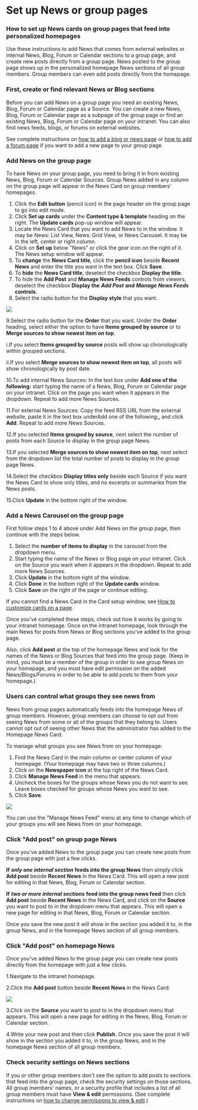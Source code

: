 # Set up News or group pages



### How to set up News cards on group pages that feed into personalized homepages

Use these instructions to add News that comes from external websites or internal News, Blog, Forum or Calendar sections to a group page, and create new posts directly from a group page. News posted to the group page shows up in the personalized homepage News sections of all group members. Group members can even add posts directly from the homepage.

### First, create or find relevant News or Blog sections

Before you can add News on a group page you need an existing News, Blog, Forum or Calendar page as a Source. You can create a new News, Blog, Forum or Calendar page as a subpage of the group page or find an existing News, Blog, Forum or Calendar page on your intranet. You can also find news feeds, blogs, or forums on external websites.  
  
See complete instructions on [how to add a blog or news page](../add-blog-or-news.md) or [how to add a forum page](../add-a-forum.md) if you want to add a new page to your group page.

### Add News on the group page

To have News on your group page, you need to bring it in from existing News, Blog, Forum or Calendar Sources. Group News added in any column on the group page will appear in the News Card on group members' homepages.  
 

1. Click the **Edit button** \(pencil icon\) in the page header on the group page to go into edit mode.
2. Click **Set up cards** under the **Content type & template** heading on the right. The **Update cards** pop-up window will appear.
3. Locate the News Card that you want to add News to in the window. It may be News: List View, News: Grid View, or News Carousel. It may be in the left, center or right column.
4. Click on **Set up** below "News" or click the gear icon on the right of it. The News setup window will appear.
5. To **change** the **News Card title**, click the **pencil icon** beside **Recent News** and enter the title you want in the text box. Click **Save**.
6. To **hide** the **News Card title**, deselect the checkbox **Display the title**.
7. To hide the **Add Post** and **Manage News Feeds** controls from viewers, deselect the checkbox **Display the** _**Add Post**_ **and** _**Manage News Feeds**_ **controls**.
8. Select the radio button for the **Display style** that you want.  

![](../../../.gitbook/assets/1%20%2822%29.jpg)



9.Select the radio button for the **Order** that you want. Under the **Order** heading, select either the option to have **Items grouped by source** or to **Merge sources to show newest item on top**.

i.If you select **Items grouped by source** posts will show up chronologically within grouped sections.

ii.If you select **Merge sources to show newest item on top**, all posts will show chronologically by post date.

10.To add internal News Sources: In the text box under **Add one of the following:** start typing the name of a News, Blog, Forum or Calendar page on your intranet. Click on the page you want when it appears in the dropdown. Repeat to add more News Sources.

11.For external News Sources: Copy the feed RSS URL from the external website, paste it in the text box underAdd one of the following:**,** and click **Add**. Repeat to add more News Sources.

12.If you selected **Items grouped by source**, next select the number of posts from each Source to display in the group page News.

13.If you selected **Merge sources to show newest item on top**, next select from the dropdown list the total number of posts to display in the group page News.

14.Select the checkbox **Display titles only** beside each Source if you want the News Card to show only titles, and no excerpts or summaries from the News posts.

15.Click **Update** in the bottom right of the window.

### Add a News Carousel on the group page

First follow steps 1 to 4 above under Add News on the group page, then continue with the steps below.

1. ​Select the **number of items to display** in the carousel from the dropdown menu.
2. Start typing the name of the News or Blog page on your intranet. Click on the Source you want when it appears in the dropdown. Repeat to add more News Sources.
3. Click **Update** in the bottom right of the window.
4. Click **Done** in the bottom right of the **Update cards** window.
5. Click **Save** on the right of the page or continue editing.

If you cannot find a News Card in the Card setup window, see [How to customize cards on a page](../modify-templates.md).  
  
Once you've completed these steps, check out how it works by going to your intranet homepage. Once on the intranet homepage, look through the main News for posts from News or Blog sections you've added to the group page.  
  
Also, click **Add post** at the top of the homepage News and look for the names of the News or Blog Sources that feed into the group page. \(Keep in mind, you must be a member of the group in order to see group News on your homepage, and you must have edit permission on the added News/Blogs/Forums in order to be able to add posts to them from your homepage.\)

### Users can control what groups they see news from

News from group pages automatically feeds into the homepage News of group members. However, group members can choose to opt out from seeing News from some or all of the groups that they belong to. Users cannot opt out of seeing other News that the administrator has added to the Homepage News Card.  
  
To manage what groups you see News from on your homepage:

1. Find the News Card in the main column or center column of your homepage. \(Your homepage may have two or three columns.\)
2. Click on the **Newspaper icon** at the top right of the News Card.
3. Click **Manage News Feed** in the menu that appears.
4. Uncheck the boxes for the groups whose News you do not want to see. Leave boxes checked for groups whose News you want to see.
5. Click **Save**.

![](../../../.gitbook/assets/2%20%287%29.jpg)



You can use the "Manage News Feed" menu at any time to change which of your groups you will see News from on your homepage.

### Click "Add post" on group page News

Once you've added News to the group page you can create new posts from the group page with just a few clicks.  
  
**If** _**only one internal section**_ **feeds into the group News** then simply click **Add post** beside **Recent News** in the News Card. This will open a new post for editing in that News, Blog, Forum or Calendar section.  
  
**If** _**two or more internal sections**_ **feed into the group news feed** then click **Add post** beside **Recent News** in the News Card, and click on the **Source** you want to post to in the dropdown menu that appears. This will open a new page for editing in that News, Blog, Forum or Calendar section.  
  
Once you save the new post it will show in the section you added it to, in the group News, and in the homepage News section of all group members.

### Click "Add post" on homepage News

Once you've added News to the group page you can create new posts directly from the homepage with just a few clicks.

1.Navigate to the intranet homepage.

2.Click the **Add post** button beside **Recent News** in the News Card.  


![](../../../.gitbook/assets/3%20%2826%29.png)



3.Click on the **Source** you want to post to in the dropdown menu that appears. This will open a new page for editing in the News, Blog, Forum or Calendar section.

4.Write your new post and then click **Publish**. Once you save the post it will show in the section you added it to, in the group News, and in the homepage News section of all group members.

### Check security settings on News sections

If you or other group members don't see the option to add posts to sections that feed into the group page, check the security settings on those sections. All group members' names, or a security profile that includes a list of all group members must have **View & edit** permissions. \(See complete instructions on [how to change permissions to view & edit](../../security-settings-and-permissions/permission-to-view-and-edit.md).\)  


